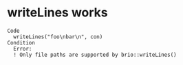# writeLines works

    Code
      writeLines("foo\nbar\n", con)
    Condition
      Error:
      ! Only file paths are supported by brio::writeLines()

